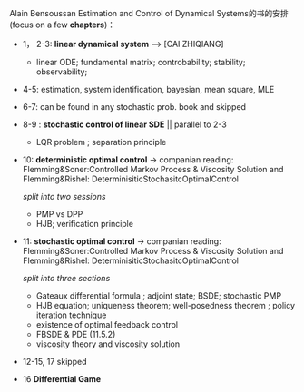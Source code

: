 Alain Bensoussan
Estimation and Control of Dynamical Systems的书的安排 (focus on a few **chapters**)：
+  1， 2-3: **linear dynamical system**  -->  [CAI ZHIQIANG]
    + linear ODE;   fundamental matrix; controbability; stability; observability; 
  
  
+ 4-5:   estimation, system identification, bayesian, mean square, MLE

+ 6-7: can be found in any stochastic prob. book and skipped

+ 8-9 : **stochastic control of linear SDE** || parallel to  2-3
   +  LQR problem ; separation principle 
   
+ 10:  **deterministic optimal control** -> companian  reading:  Flemming&Soner:Controlled Markov Process & Viscosity Solution and  Flemming&Rishel: DeterminisiticStochasitcOptimalControl

   *split into two sessions* 
   
    +  PMP  vs  DPP
    +  HJB; verification principle 
  
+ 11:  **stochastic optimal control** -> companian reading:  Flemming&Soner:Controlled Markov Process & Viscosity Solution and  Flemming&Rishel: DeterminisiticStochasitcOptimalControl

   *split into three sections*   
    +  Gateaux differential formula ; adjoint state; BSDE; stochastic PMP
    +  HJB equation; uniqueness theorem; well-posedness theorem ; policy iteration technique 
    +  existence of optimal feedback control 
    +  FBSDE & PDE (11.5.2)
    +  viscosity theory and viscosity solution
 
 + 12-15, 17 skipped 
 + 16 **Differential Game** 
  
  
